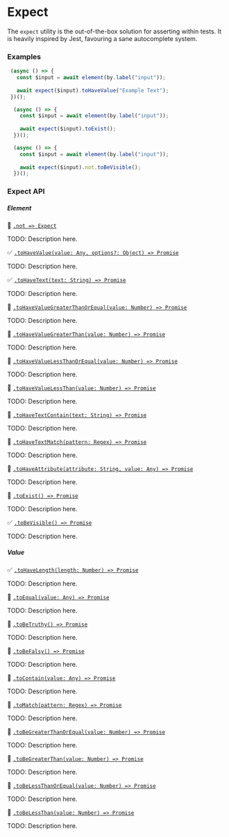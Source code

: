 # Expect

The `expect` utility is the out-of-the-box solution for asserting within tests. It is heavily inspired by Jest, favouring a sane autocomplete system.

 ### Examples
 
```javascript
 (async () => {
   const $input = await element(by.label("input"));
   
   await expect($input).toHaveValue("Example Text");
 })();
```
 
```javascript
  (async () => {
    const $input = await element(by.label("input"));
    
    await expect($input).toExist();
  })();
```

```javascript
  (async () => {
    const $input = await element(by.label("input"));
    
    await expect($input).not.toBeVisible();
  })();
```

### Expect API

##### Element

:hammer: [```.not => Expect```](./expect/not.md)

TODO: Description here.

:white_check_mark: [```.toHaveValue(value: Any, options?: Object) => Promise```](./expect/toHaveValue.md)

TODO: Description here.

:white_check_mark: [```.toHaveText(text: String) => Promise```](./expect/toHaveText.md)

TODO: Description here.

:hammer: [```.toHaveValueGreaterThanOrEqual(value: Number) => Promise```](./expect/toHaveValueGreaterThanOrEqual.md)

TODO: Description here.

:hammer: [```.toHaveValueGreaterThan(value: Number) => Promise```](./expect/toHaveValueGreaterThan.md)

TODO: Description here.

:hammer: [```.toHaveValueLessThanOrEqual(value: Number) => Promise```](./expect/toHaveValueGreaterThanOrEqual.md)

TODO: Description here.

:hammer: [```.toHaveValueLessThan(value: Number) => Promise```](./expect/toHaveValueLessThan.md)

TODO: Description here.

:hammer: [```.toHaveTextContain(text: String) => Promise```](./expect/toHaveTextContain.md)

TODO: Description here.

:hammer: [```.toHaveTextMatch(pattern: Regex) => Promise```](./expect/toHaveTextMatch.md)

TODO: Description here.

:hammer: [```.toHaveAttribute(attribute: String, value: Any) => Promise```](./expect/toHaveAttribute.md)

TODO: Description here.

:hammer: [```.toExist() => Promise```](./expect/toExist.md)

TODO: Description here.

:white_check_mark: [```.toBeVisible() => Promise```](./expect/toBeVisible.md)

TODO: Description here.

##### Value

:white_check_mark: [```.toHaveLength(length: Number) => Promise```](./expect/toHaveLength.md)

TODO: Description here.

:hammer: [```.toEqual(value: Any) => Promise```](./expect/toEqual.md)

TODO: Description here.

:hammer: [```.toBeTruthy() => Promise```](./expect/toBeTruthy.md)

TODO: Description here.

:hammer: [```.toBeFalsy() => Promise```](./expect/toBeFalsy.md)

TODO: Description here.

:hammer: [```.toContain(value: Any) => Promise```](./expect/toContain.md)

TODO: Description here.

:hammer: [```.toMatch(pattern: Regex) => Promise```](./expect/toMatch.md)

TODO: Description here.

:hammer: [```.toBeGreaterThanOrEqual(value: Number) => Promise```](./expect/toBeGreaterThanOrEqual.md)

TODO: Description here.

:hammer: [```.toBeGreaterThan(value: Number) => Promise```](./expect/toBeGreaterThan.md)

TODO: Description here.

:hammer: [```.toBeLessThanOrEqual(value: Number) => Promise```](./expect/toBeLessThanOrEqual.md)

TODO: Description here.

:hammer: [```.toBeLessThan(value: Number) => Promise```](./expect/toBeLessThan.md)

TODO: Description here.
